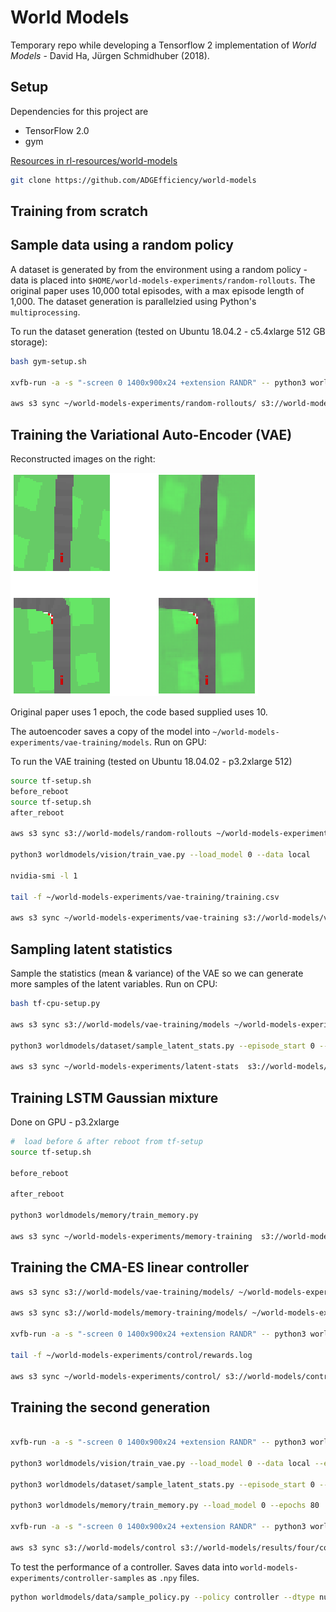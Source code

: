 # World Models

Temporary repo while developing a Tensorflow 2 implementation of *World Models* - David Ha, Jürgen Schmidhuber (2018).

##  Setup

Dependencies for this project are
- TensorFlow 2.0
- gym

[Resources in rl-resources/world-models](https://github.com/ADGEfficiency/rl-resources/tree/master/world-models)

```bash
git clone https://github.com/ADGEfficiency/world-models
```

## Training from scratch

## Sample data using a random policy

A dataset is generated by from the environment using a random policy - data is placed into `$HOME/world-models-experiments/random-rollouts`.  The original paper uses 10,000 total episodes, with a max episode length of 1,000.  The dataset generation is parallelzied using Python's `multiprocessing`.

To run the dataset generation (tested on Ubuntu 18.04.2 -  c5.4xlarge 512 GB storage):

```bash
bash gym-setup.sh

xvfb-run -a -s "-screen 0 1400x900x24 +extension RANDR" -- python3 worldmodels/dataset/sample_policy.py --num_process 8 --total_episodes 10000 --policy random

aws s3 sync ~/world-models-experiments/random-rollouts/ s3://world-models/random-rollouts
```

## Training the Variational Auto-Encoder (VAE)

Reconstructed images on the right:

![](./assets/vae.png)

Original paper uses 1 epoch, the code based supplied uses 10.

The autoencoder saves a copy of the model into `~/world-models-experiments/vae-training/models`.  Run on GPU:

To run the VAE training (tested on Ubuntu 18.04.02 - p3.2xlarge 512)

```bash
source tf-setup.sh
before_reboot
source tf-setup.sh
after_reboot

aws s3 sync s3://world-models/random-rollouts ~/world-models-experiments/random-rollouts

python3 worldmodels/vision/train_vae.py --load_model 0 --data local

nvidia-smi -l 1

tail -f ~/world-models-experiments/vae-training/training.csv

aws s3 sync ~/world-models-experiments/vae-training s3://world-models/vae-training
```

## Sampling latent statistics

Sample the statistics (mean & variance) of the VAE so we can generate more samples of the latent variables.  Run on CPU:

```bash
bash tf-cpu-setup.py

aws s3 sync s3://world-models/vae-training/models ~/world-models-experiments/vae-training/models

python3 worldmodels/dataset/sample_latent_stats.py --episode_start 0 --episodes 10000 --data local

aws s3 sync ~/world-models-experiments/latent-stats  s3://world-models/latent-stats
```

## Training LSTM Gaussian mixture

Done on GPU - p3.2xlarge

```bash
#  load before & after reboot from tf-setup
source tf-setup.sh

before_reboot

after_reboot

python3 worldmodels/memory/train_memory.py

aws s3 sync ~/world-models-experiments/memory-training  s3://world-models/memory-training
```

## Training the CMA-ES linear controller

```bash
aws s3 sync s3://world-models/vae-training/models/ ~/world-models-experiments/vae-training/models

aws s3 sync s3://world-models/memory-training/models/ ~/world-models-experiments/memory-training/models

xvfb-run -a -s "-screen 0 1400x900x24 +extension RANDR" -- python3 worldmodels/control/train_controller.py

tail -f ~/world-models-experiments/control/rewards.log

aws s3 sync ~/world-models-experiments/control/ s3://world-models/control
```

## Training the second generation

```bash

xvfb-run -a -s "-screen 0 1400x900x24 +extension RANDR" -- python3 worldmodels/dataset/sample_policy.py --num_process 8 --total_episodes 10000 --policy controller

python3 worldmodels/vision/train_vae.py --load_model 0 --data local --epochs 15 --dataset controller

python3 worldmodels/dataset/sample_latent_stats.py --episode_start 0 --episodes 10000 --data local --dataset controller-rollouts

python3 worldmodels/memory/train_memory.py --load_model 0 --epochs 80

xvfb-run -a -s "-screen 0 1400x900x24 +extension RANDR" -- python3 worldmodels/dataset/sample_policy.py --num_process 8 --total_episodes 10000 --policy controller

aws s3 sync s3://world-models/control s3://world-models/results/four/control
```

To test the performance of a controller.  Saves data into `world-models-experiments/controller-samples` as `.npy` files.
```bash
python worldmodels/data/sample_policy.py --policy controller --dtype numpy --episode_length 1000 --num_process 3 --episodes 100
```
